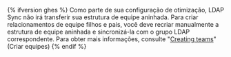 {% ifversion ghes %}
Como parte de sua configuração de otimização, LDAP Sync não irá transferir sua estrutura de equipe aninhada. Para criar relacionamentos de equipe filhos e pais, você deve recriar manualmente a estrutura de equipe aninhada e sincronizá-la com o grupo LDAP correspondente. Para obter mais informações, consulte "[Creating teams](/enterprise/admin/guides/user-management/creating-teams/#creating-teams-with-ldap-sync-enabled)" (Criar equipes)
{% endif %}
